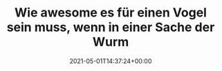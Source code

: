 ---
retweeted: false
source: <a href="https://mobile.twitter.com" rel="nofollow">Twitter Web App</a>
entities:
  hashtags: []
  symbols: []
  user_mentions: []
  urls: []
display_text_range:
- '0'
- '80'
favorite_count: '4'
id_str: '1388502822870831105'
truncated: false
retweet_count: '0'
id: '1388502822870831105'
created_at: Sat May 01 14:37:24 +0000 2021
favorited: false
full_text: Wie awesome es für einen Vogel sein muss, wenn in einer Sache der Wurm
  drin ist.
lang: de
tags:
- pesos/twitter
date: '2021-05-01T14:37:24+00:00'
src: https://twitter.com/bascht/status/1388502822870831105
original_url: https://twitter.com/bascht/status/1388502822870831105
type: twitter_tweet
text: Wie awesome es für einen Vogel sein muss, wenn in einer Sache der Wurm drin
  ist.
title: 'Wie awesome es für einen Vogel sein muss, wenn in einer Sache der Wurm '

---